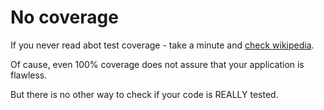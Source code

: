 # No coverage

If you never read abot test coverage - take a minute
and [check wikipedia](https://en.wikipedia.org/wiki/Code_coverage).

Of cause, even 100% coverage does not assure that your application is flawless.

But there is no other way to check if your code is REALLY tested.
